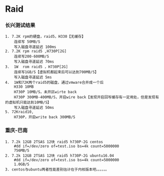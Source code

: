 Raid
====



### 长兴测试结果

	1. 7.2K rpm的硬盘，raid5，H330【无缓存】
		连续写 50MB/S
		写入磁盘寻道延迟 100ms
	2. 7.2K rpm raid5 ,H730P[2G]
		连续写200-600MB/S
		写入磁盘寻道延迟 70ms
	3.  1W  rom raid5 ，H730P[2G]
		连续写1GB/S【虚拟机都起来后可以达到700MB/S】
		写入磁盘寻道延迟 5ms
	4.  1W和72K两个raid5的磁盘，通过vmware合并成一个后
		H330 10MB
		H730P 10MB/S，未开区wirte back
		H730P 300MB-400MB/S，开启wire back【发现开启回写缓存有一定用处，但是发现有的虚拟机只能达到10MB/S】
		写入磁盘寻道延迟 50ms
	5. 72Kraid10,
		H730P，开启write back 300MB/S

### 重庆-巴南
	1. 7.2k 12GB 2TSAS 12块 raid5 h730P-2G centos
		#dd if=/dev/zero of=test.iso bs=4k count=5000000
		756MB/S
	2. 7.2k 12GB 2TSAS 12块 raid5 h730P-2G ubuntu16.04
		#dd if=/dev/zero of=test.iso bs=4k count=5000000
		1.0GB/S
	3. centos与ubuntu两者性能差别估计在于内核版本吧。。。。。。


​	

